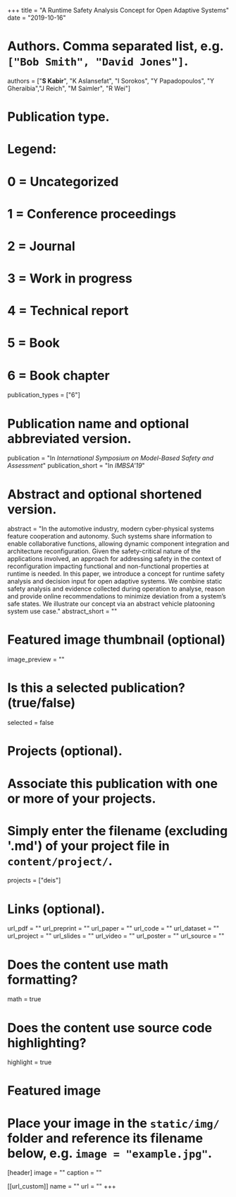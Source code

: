 +++
title = "A Runtime Safety Analysis Concept for Open Adaptive Systems"
date = "2019-10-16"

# Authors. Comma separated list, e.g. `["Bob Smith", "David Jones"]`.
authors = ["**S Kabir**", "K Aslansefat", "I Sorokos", "Y Papadopoulos", "Y Gheraibia","J Reich", "M Saimler", "R Wei"]

# Publication type.
# Legend:
# 0 = Uncategorized
# 1 = Conference proceedings
# 2 = Journal
# 3 = Work in progress
# 4 = Technical report
# 5 = Book
# 6 = Book chapter
publication_types = ["6"]

# Publication name and optional abbreviated version.
publication = "In *International Symposium on Model-Based Safety and Assessment*"
publication_short = "In *IMBSA'19*"

# Abstract and optional shortened version.
abstract = "In  the automotive industry, modern cyber-physical systems feature cooperation and autonomy. Such systems share information to enable collaborative functions, allowing dynamic component integration and architecture reconfiguration. Given the safety-critical nature of the applications involved, an approach for addressing safety in the context of reconfiguration impacting functional and non-functional properties at runtime is needed. In this paper, we introduce a concept for runtime safety analysis and decision input for open adaptive systems. We combine static safety analysis and evidence collected during operation to analyse, reason and provide online recommendations to minimize deviation from a system’s safe states. We illustrate our concept via an abstract vehicle platooning system use case."
abstract_short = ""

# Featured image thumbnail (optional)
image_preview = ""

# Is this a selected publication? (true/false)
selected = false

# Projects (optional).
#   Associate this publication with one or more of your projects.
#   Simply enter the filename (excluding '.md') of your project file in `content/project/`.
projects = ["deis"]

# Links (optional).
url_pdf = ""
url_preprint = ""
url_paper = ""
url_code = ""
url_dataset = ""
url_project = ""
url_slides = ""
url_video = ""
url_poster = ""
url_source = ""

# Does the content use math formatting?
math = true

# Does the content use source code highlighting?
highlight = true

# Featured image
# Place your image in the `static/img/` folder and reference its filename below, e.g. `image = "example.jpg"`.
[header]
image = ""
caption = ""

[[url_custom]]
    name = ""
    url = ""
+++
